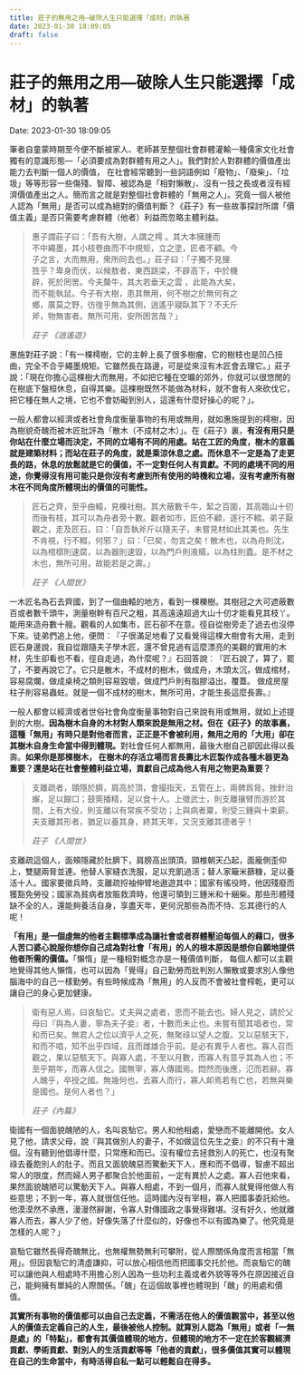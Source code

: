 ```yaml
---
title: 莊子的無用之用—破除人生只能選擇「成材」的執著 
date: 2023-01-30 18:09:05 
draft: false
---
```

# 莊子的無用之用—破除人生只能選擇「成材」的執著
Date: 2023-01-30 18:09:05

<!-- wp:paragraph -->
<p>筆者自童蒙時期至今便不斷被家人、老師甚至整個社會群體灌輸一種儒家文化社會獨有的意識形態—「必須要成為對群體有用之人」。我們對於人對群體的價值產出能力去判斷一個人的價值， 在社會經常聽到一些詞語例如「廢物」、「廢柴」、「垃圾」等等形容一些傷殘、智障、被認為是「相對懶散」、沒有一技之長或者沒有經濟價值產出之人。簡而言之就是對整個社會群體的「無用之人」。究竟一個人被他人認為「無用」是否可以成為絕對的價值判斷？《莊子》有一些故事探討所謂「價值主義」是否只需要考慮群體（他者）利益而忽略主體利益。</p>
<!-- /wp:paragraph -->

<!-- wp:quote -->
<blockquote class="wp-block-quote"><!-- wp:paragraph -->
<p>惠子謂莊子曰：「吾有大樹，人謂之樗 。其大本擁腫而<br>不中繩墨，其小枝卷曲而不中規矩，立之塗，匠者不顧。今<br>子之言，大而無用，衆所同去也。」莊子曰：「子獨不見狸<br>狌乎？卑身而伏，以候敖者，東西跳梁，不辟高下，中於機<br>辟，死於罔罟。今夫斄牛，其大若垂天之雲 ，此能為大矣，<br>而不能執鼠。今子有大樹，患其無用，何不樹之於無何有之<br>鄉，廣莫之野，彷徨乎無為其側，逍遙乎寢臥其下？不夭斤<br>斧，物無害者。無所可用，安所困苦哉？」</p>
<!-- /wp:paragraph --><cite>莊子 《<em>逍遙遊</em>》</cite></blockquote>
<!-- /wp:quote -->

<!-- wp:paragraph -->
<p>惠施對莊子說：「有一棵樗樹，它的主幹上長了很多樹瘤，它的樹枝也是凹凸扭曲，完全不合乎繩墨規矩。它雖然長在路邊，可是從來沒有木匠會去理它。」莊子說：「現在你擔心這棵樹大而無用，不如把它種在空曠的郊外，你就可以很悠閒的在樹底下盤桓休息，自得其樂。這棵樹既然不能做為材料，就不會有人來砍伐它，把它種在無人之境，它也不會妨礙到別人，這還有什麼好操心的呢？」。</p>
<!-- /wp:paragraph -->

<!-- wp:paragraph -->
<p>一般人都會以經濟或者社會角度衡量事物的有用或無用，就如惠施提到的樗樹，因為樹貌奇醜而被木匠批評為「散木（不成材之木）」。在《莊子》裏，<strong>有沒有用只是你站在什麼立場而決定，不同的立場有不同的用處。站在工匠的角度，樹木的意義就是建築材料；而站在莊子的角度，就是乘涼休息之處。而休息不一定是為了走更長的路，休息的放鬆就是它的價值，不一定對任何人有貢獻。不同的處境不同的用途，你覺得沒有用可能只是你沒有考慮到所有使用的時機和立場，沒有考慮所有樹木在不同角度所體現出的價值的可能性。</strong></p>
<!-- /wp:paragraph -->

<!-- wp:quote -->
<blockquote class="wp-block-quote"><!-- wp:paragraph -->
<p>匠石之齊，至乎曲轅，見櫟社樹。其大蔽數千牛，絜之百圍，其高臨山十仞而後有枝，其可以為舟者旁十數。觀者如市，匠伯不顧，遂行不輟。弟子厭觀之，走及匠石，曰：「自吾執斧斤以隨夫子，未嘗見材如此其美也。先生不肯視，行不輟，何邪？」曰：「已矣，勿言之矣！散木也，以為舟則沈，以為棺槨則速腐，以為器則速毀，以為門戶則液樠，以為柱則蠹。是不材之木也，無所可用，故能若是之壽。」</p>
<!-- /wp:paragraph --><cite>莊子 《<em>人間世</em>》</cite></blockquote>
<!-- /wp:quote -->

<!-- wp:paragraph -->
<p>一木匠名為石去齊國，到了一個曲轅的地方，看到一棵櫟樹。其樹冠之大可遮蔽數百或者數千頭牛，測量樹幹有百尺之粗，其高遠遠超過大山十仞才能看見其枝丫。 能用來造舟數十艘。觀看的人如集市，匠石卻不在意。徑自從樹旁走了過去也沒停下來。徒弟們追上他，便問︰『子很滿足地看了又看覺得這棵大樹會有大用，走到匠石身邊說，我自從跟隨夫子學木匠，還不曾見過有這麼漂亮的美觀的實用的木材，先生卻看也不看，徑自走過，為什麼呢？』石回答說︰『匠石說了，算了，罷了，不要再說它了。它只是散木，不成材的樹木，做成舟，木頭太沉，做成棺材，容易腐爛，做成桌椅之類則容易毀壞，做成門戶則有脂膠溢出，覆蓋。 做成房屋柱子則容易蟲蛀。就是一個不成材的樹木，無所可用，才能生長這麼長壽。』</p>
<!-- /wp:paragraph -->

<!-- wp:paragraph -->
<p>一般人都會以經濟或者世俗社會角度衡量事物對自己來說有用或無用，就如上述提到的大樹。<strong>因為樹木自身的木材對人類來說是無用之材。但在《莊子》的故事裏，這種「無用」有時只是對他者而言，正正是不會被利用，無用之用的「大用」卻在其樹木自身生命當中得到體現。</strong>對社會任何人都無用，最後大樹自己卻因此得以長壽。<strong>如果你是那棵樹木， 在樹木的存活立場而言長壽比木匠製作成各種木器更為重要？還是站在社會整體利益立場，貢獻自己成為他人有用之物更為重要？</strong></p>
<!-- /wp:paragraph -->

<!-- wp:quote -->
<blockquote class="wp-block-quote"><!-- wp:paragraph -->
<p>支離疏者，頤隱於臍，肩高於頂，會撮指天，五管在上，兩髀爲脅。挫針治繲，足以餬口；鼓筴播精，足以食十人。上徵武士，則支離攘臂而游於其間，上有大役，則支離以有常疾不受功；上與病者粟，則受三鍾與十束薪。夫支離其形者，猶足以養其身，終其天年，又況支離其德者乎！</p>
<!-- /wp:paragraph --><cite>莊子 《<em>人間世</em>》</cite></blockquote>
<!-- /wp:quote -->

<!-- wp:paragraph -->
<p>支離疏這個人，面頰隱藏於肚臍下，肩膀高出頭頂，頸椎朝天凸起，面龐側歪仰上，雙腿兩脅並連。他替人家縫衣洗服，足以充飢過活；替人家簸米篩糠，足以養活十人。國家要徵兵時，支離疏捋袖伸臂地遨遊其中；國家有徭役時，他因殘廢而獲豁免勞役；國家為貧病者放賑救濟時，他還可領到三鍾米和十綑柴。那些形體殘缺不全的人，還能夠養活自身，享盡天年，更何況那些為而不恃、忘其德行的人呢！</p>
<!-- /wp:paragraph -->

<!-- wp:paragraph -->
<p><strong>「有用」是一個虛無的他者主觀標準成為讓社會或者群體壓迫每個人的藉口，很多人苦口婆心說服你想你自己成為對社會「有用」的人的根本原因是想你自願地提供他者所需的價值。</strong>「懶惰」是一種相對概念亦是一種價值判斷， 每個人都可以主觀地覺得其他人懶惰，也可以因為「覺得」自己勤勞而批判別人懶散或要求別人像他腦海中的自己一樣勤勞。有些時候成為「無用」的人反而不會被社會榨乾，更可以讓自己的身心更加健康。</p>
<!-- /wp:paragraph -->

<!-- wp:quote -->
<blockquote class="wp-block-quote"><!-- wp:paragraph -->
<p>衛有惡人焉，曰哀駘它。丈夫與之處者，思而不能去也。婦人見之，請於父母曰『與為人妻，寧為夫子妾』者，十數而未止也。未嘗有聞其唱者也，常和而已矣。無君人之位以濟乎人之死，無聚祿以望人之腹。又以惡駭天下，和而不唱，知不出乎四域，且而雌雄合乎前。是必有異乎人者也。寡人召而觀之，果以惡駭天下。與寡人處，不至以月數，而寡人有意乎其為人也；不至乎期年，而寡人信之。國無宰，寡人傳國焉。悶然而後應，氾而若辭。寡人醜乎，卒授之國。無幾何也，去寡人而行，寡人卹焉若有亡也，若無與樂是國也。是何人者也？」</p>
<!-- /wp:paragraph --><cite>莊子《內篇》</cite></blockquote>
<!-- /wp:quote -->

<!-- wp:paragraph -->
<p>衛國有一個面貌醜陋的人，名叫哀駘它。男人和他相處，愛戀而不能離開他。女人見了他，請求父母，說『與其做別人的妻子，不如做這位先生之妾』的不只有十幾個。沒有聽到他倡導什麼，只常應和而已。沒有權位去拯救別人的死亡，也沒有聚祿去養飽別人的肚子。而且又面貌醜惡而驚動天下人，應和而不倡導，智慮不超出常人的限度，然而婦人男子都聚合於他面前，一定有異於人之處。寡人召他來看，果然面貌醜陋可以驚動天下人。與寡人相處，不到一個月，而寡人就覺得他做人有些意思；不到一年，寡人就很信任他。這時國內沒有宰相，寡人把國事委託給他。他漠漠然不承應，漫漫然辭謝，令寡人對傳國政之事覺得難堪。沒有好久，他就離寡人而去，寡人少了他，好像失落了什麼似的，好像也不以有國為樂了。他究竟是怎樣的人呢？」</p>
<!-- /wp:paragraph -->

<!-- wp:paragraph -->
<p>哀駘它雖然長得奇醜無比，也無權無勢無利可攀附，從人際關係角度而言相當「無用」。但因哀駘它的清虛謙抑，可以放心相信他而把國事交托於他。而哀駘它的醜可以讓他與人相處時不用擔心別人因為一些功利主義或者外貌等等外在原因接近自己，能夠擁有單純的人際關係。「醜」在這個故事裡也體現到「醜」的用處和價值。 </p>
<!-- /wp:paragraph -->

<!-- wp:paragraph -->
<p><strong>其實所有事物的價值都可以由自己去定義，不需活在他人的價值觀當中，甚至以他人的價值去定義自己的人生，<strong>最後被他人控制</strong>。就算別人認為「無用」或者「一無是處」的「特點」，都會有其價值體現的地方，但體現的地方不一定在於客觀經濟貢獻、學術貢獻、對別人的生活貢獻等等「他者的貢獻」，很多價值其實可以體現在自己的生命當中，有時活得自私一點可以輕鬆自在得多。 </strong></p>
<!-- /wp:paragraph -->
